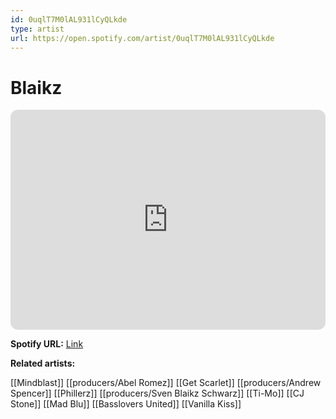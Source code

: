 ```yaml
---
id: 0uqlT7M0lAL931lCyQLkde
type: artist
url: https://open.spotify.com/artist/0uqlT7M0lAL931lCyQLkde
---
```

# Blaikz

<iframe style="border-radius:12px" src="https://open.spotify.com/embed/artist/0uqlT7M0lAL931lCyQLkde" width="100%" height="352" frameBorder="0" allowfullscreen="" allow="autoplay; clipboard-write; encrypted-media; fullscreen; picture-in-picture" loading="lazy"></iframe>

**Spotify URL:** [Link](https://open.spotify.com/artist/0uqlT7M0lAL931lCyQLkde)

**Related artists:**

[[Mindblast]]
[[producers/Abel Romez]]
[[Get Scarlet]]
[[producers/Andrew Spencer]]
[[Phillerz]]
[[producers/Sven Blaikz Schwarz]]
[[Ti-Mo]]
[[CJ Stone]]
[[Mad Blu]]
[[Basslovers United]]
[[Vanilla Kiss]]
